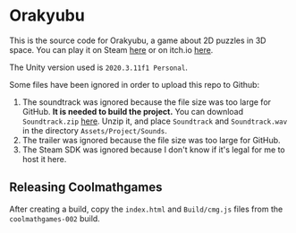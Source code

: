 # Orakyubu

This is the source code for Orakyubu, a game about 2D puzzles in 3D space. You can play it on Steam [here](https://store.steampowered.com/app/1654900/Orakyubu/) or on itch.io [here](https://peterlavigne.itch.io/orakyubu).

The Unity version used is `2020.3.11f1 Personal`.

Some files have been ignored in order to upload this repo to Github:
1. The soundtrack was ignored because the file size was too large for GitHub. **It is needed to build the project.** You can download `Soundtrack.zip` [here](https://drive.google.com/file/d/18jwFu-SKwPjdhQHHEr1fVACGk-IGBfFU/view?usp=sharing). Unzip it, and place `Soundtrack` and `Soundtrack.wav` in the directory `Assets/Project/Sounds`.
2. The trailer was ignored because the file size was too large for GitHub.
3. The Steam SDK was ignored because I don't know if it's legal for me to host it here.

## Releasing Coolmathgames

After creating a build, copy the `index.html` and `Build/cmg.js` files from the `coolmathgames-002` build.

